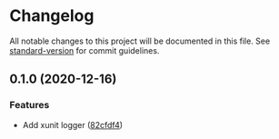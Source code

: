 # Changelog

All notable changes to this project will be documented in this file. See [standard-version](https://github.com/conventional-changelog/standard-version) for commit guidelines.

## 0.1.0 (2020-12-16)


### Features

* Add xunit logger ([82cfdf4](https://github.com/Jandini/Janda.Xunit/commit/82cfdf4000c0ba6c56a46fe5259c4d39596ec726))
